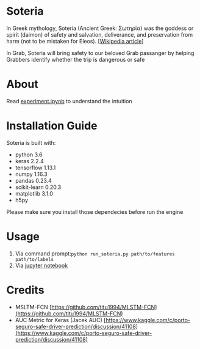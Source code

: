 # Soteria

In Greek mythology, Soteria (Ancient Greek: Σωτηρία) was the goddess or spirit (daimon) of safety and salvation, deliverance, and preservation from harm (not to be mistaken for Eleos). [[Wikipedia article](https://en.wikipedia.org/wiki/Soteria_(mythology))]

In Grab, Soteria will bring safety to our beloved Grab passanger by helping Grabbers identify whether the trip is dangerous or safe

# About
Read [experiment.ipynb](https://github.com/dindanovitasari/soteria/blob/master/Experiment.ipynb) to understand the intuition

# Installation Guide
Soteria is built with:
* python 3.6
* keras 2.2.4
* tensorflow 1.13.1
* numpy 1.16.3
* pandas 0.23.4
* scikit-learn 0.20.3
* matplotlib 3.1.0
* h5py

Please make sure you install those dependecies before run the engine

# Usage
1. Via command prompt:```python run_soteria.py path/to/features path/to/labels```
2. Via [jupyter notebook](http://github.com/dindanovitasari/soteria/blob/master/demo.ipynb)

# Credits
* MSLTM-FCN [https://github.com/titu1994/MLSTM-FCN](https://github.com/titu1994/MLSTM-FCN)
* AUC Metric for Keras (Jacek AUC) [https://www.kaggle.com/c/porto-seguro-safe-driver-prediction/discussion/41108](https://www.kaggle.com/c/porto-seguro-safe-driver-prediction/discussion/41108)